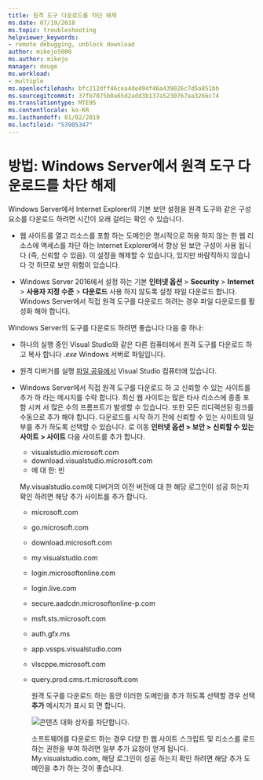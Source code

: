 ```yaml
---
title: 원격 도구 다운로드를 차단 해제
ms.date: 07/19/2018
ms.topic: troubleshooting
helpviewer_keywords:
- remote debugging, unblock download
author: mikejo5000
ms.author: mikejo
manager: douge
ms.workload:
- multiple
ms.openlocfilehash: bfc212dff46cea4de494f46a439026c7d5a851bb
ms.sourcegitcommit: 37fb7075b0a65d2add3b137a5230767aa3266c74
ms.translationtype: MTE95
ms.contentlocale: ko-KR
ms.lasthandoff: 01/02/2019
ms.locfileid: "53905347"
---
```

# <a name="how-to-unblock-the-download-of-the-remote-tools-on-windows-server"></a>방법: Windows Server에서 원격 도구 다운로드를 차단 해제

Windows Server에서 Internet Explorer의 기본 보안 설정을 원격 도구와 같은 구성 요소를 다운로드 하려면 시간이 오래 걸리는 확인 수 있습니다.

* 웹 사이트를 열고 리소스를 포함 하는 도메인은 명시적으로 허용 하지 않는 한 웹 리소스에 액세스를 차단 하는 Internet Explorer에서 향상 된 보안 구성이 사용 됩니다 (즉, 신뢰할 수 있음). 이 설정을 해제할 수 있습니다, 있지만 바람직하지 않습니다 것 하므로 보안 위험이 있습니다.

* Windows Server 2016에서 설정 하는 기본 **인터넷 옵션** > **Security** > **Internet**  >   **사용자 지정 수준** > **다운로드** 사용 하지 않도록 설정 파일 다운로드 합니다. Windows Server에서 직접 원격 도구를 다운로드 하려는 경우 파일 다운로드를 활성화 해야 합니다.

Windows Server의 도구를 다운로드 하려면 좋습니다 다음 중 하나:

* 하나의 실행 중인 Visual Studio와 같은 다른 컴퓨터에서 원격 도구를 다운로드 하 고 복사 합니다 *.exe* Windows 서버로 파일입니다.

* 원격 디버거를 실행 [파일 공유에서](../debugger/remote-debugging.md#fileshare_msvsmon) Visual Studio 컴퓨터에 있습니다.

* Windows Server에서 직접 원격 도구를 다운로드 하 고 신뢰할 수 있는 사이트를 추가 하 라는 메시지를 수락 합니다. 최신 웹 사이트는 많은 타사 리소스에 종종 포함 시켜 서 많은 수의 프롬프트가 발생할 수 있습니다. 또한 모든 리디렉션된 링크를 수동으로 추가 해야 합니다. 다운로드를 시작 하기 전에 신뢰할 수 있는 사이트의 일부를 추가 하도록 선택할 수 있습니다. 로 이동 **인터넷 옵션 > 보안 > 신뢰할 수 있는 사이트 > 사이트** 다음 사이트를 추가 합니다.

  * visualstudio.microsoft.com
  * download.visualstudio.microsoft.com
  * 에 대 한: 빈

  My.visualstudio.com에 디버거의 이전 버전에 대 한 해당 로그인이 성공 하는지 확인 하려면 해당 추가 사이트를 추가 합니다.

  * microsoft.com
  * go.microsoft.com
  * download.microsoft.com
  * my.visualstudio.com
  * login.microsoftonline.com
  * login.live.com
  * secure.aadcdn.microsoftonline-p.com
  * msft.sts.microsoft.com
  * auth.gfx.ms
  * app.vssps.visualstudio.com
  * vlscppe.microsoft.com
  * query.prod.cms.rt.microsoft.com

    원격 도구를 다운로드 하는 동안 이러한 도메인을 추가 하도록 선택할 경우 선택 **추가** 메시지가 표시 되 면 합니다.

    ![콘텐츠 대화 상자를 차단합니다.](../debugger/media/remotedbg-blocked-content.png)

    소프트웨어를 다운로드 하는 경우 다양 한 웹 사이트 스크립트 및 리소스를 로드 하는 권한을 부여 하려면 일부 추가 요청이 얻게 됩니다. My.visualstudio.com, 해당 로그인이 성공 하는지 확인 하려면 해당 추가 도메인을 추가 하는 것이 좋습니다.